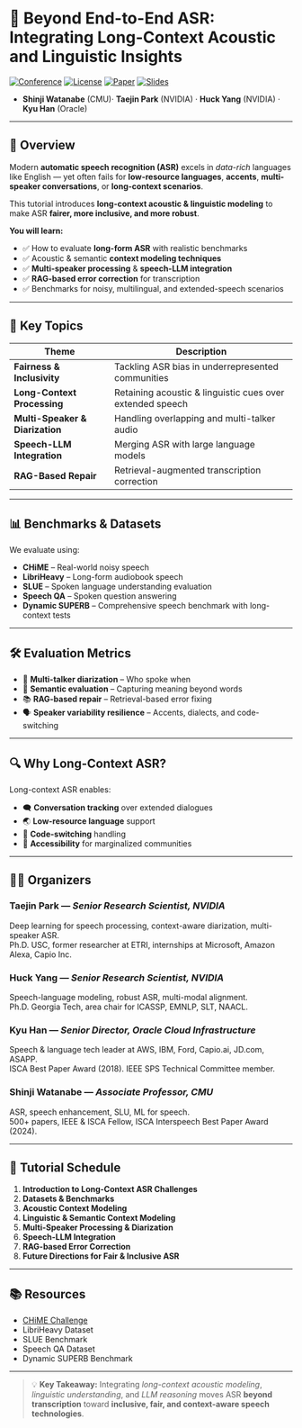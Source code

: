 # 📜 Beyond End-to-End ASR: Integrating Long-Context Acoustic and Linguistic Insights  

[![Conference](https://img.shields.io/badge/Event-ICASSP_2025-blue)](https://2025.ieeeicassp.org/)
[![License](https://img.shields.io/badge/License-MIT-green.svg)](LICENSE)
[![Paper](https://img.shields.io/badge/Paper-PDF-red)](link-to-paper.pdf)
[![Slides](https://img.shields.io/badge/Slides-Available-orange)](link-to-slides.pdf)

- **Shinji Watanabe** (CMU)· **Taejin Park** (NVIDIA) · **Huck Yang** (NVIDIA) · **Kyu Han** (Oracle)  

---

## 📌 Overview  

Modern **automatic speech recognition (ASR)** excels in *data-rich* languages like English — yet often fails for **low-resource languages**, **accents**, **multi-speaker conversations**, or **long-context scenarios**.  

This tutorial introduces **long-context acoustic & linguistic modeling** to make ASR **fairer, more inclusive, and more robust**.  

**You will learn:**
- ✅ How to evaluate **long-form ASR** with realistic benchmarks  
- ✅ Acoustic & semantic **context modeling techniques**  
- ✅ **Multi-speaker processing** & **speech-LLM integration**  
- ✅ **RAG-based error correction** for transcription  
- ✅ Benchmarks for noisy, multilingual, and extended-speech scenarios  

---

## 🧠 Key Topics  

| Theme | Description |
|-------|-------------|
| **Fairness & Inclusivity** | Tackling ASR bias in underrepresented communities |
| **Long-Context Processing** | Retaining acoustic & linguistic cues over extended speech |
| **Multi-Speaker & Diarization** | Handling overlapping and multi-talker audio |
| **Speech-LLM Integration** | Merging ASR with large language models |
| **RAG-Based Repair** | Retrieval-augmented transcription correction |

---

## 📊 Benchmarks & Datasets  

We evaluate using:  

- **CHiME** – Real-world noisy speech  
- **LibriHeavy** – Long-form audiobook speech  
- **SLUE** – Spoken language understanding evaluation  
- **Speech QA** – Spoken question answering  
- **Dynamic SUPERB** – Comprehensive speech benchmark with long-context tests  

---

## 🛠 Evaluation Metrics  

- 🎯 **Multi-talker diarization** – Who spoke when  
- 🧩 **Semantic evaluation** – Capturing meaning beyond words  
- 📚 **RAG-based repair** – Retrieval-based error fixing  
- 🗣 **Speaker variability resilience** – Accents, dialects, and code-switching  

---

## 🔍 Why Long-Context ASR?  

Long-context ASR enables:  
- 🗨 **Conversation tracking** over extended dialogues  
- 🌏 **Low-resource language** support  
- 🔄 **Code-switching** handling  
- 🤝 **Accessibility** for marginalized communities  

---

## 👩‍🔬 Organizers  

### **Taejin Park** — *Senior Research Scientist, NVIDIA*  
Deep learning for speech processing, context-aware diarization, multi-speaker ASR.  
Ph.D. USC, former researcher at ETRI, internships at Microsoft, Amazon Alexa, Capio Inc.  

### **Huck Yang** — *Senior Research Scientist, NVIDIA*  
Speech-language modeling, robust ASR, multi-modal alignment.  
Ph.D. Georgia Tech, area chair for ICASSP, EMNLP, SLT, NAACL.  

### **Kyu Han** — *Senior Director, Oracle Cloud Infrastructure*  
Speech & language tech leader at AWS, IBM, Ford, Capio.ai, JD.com, ASAPP.  
ISCA Best Paper Award (2018). IEEE SPS Technical Committee member.  

### **Shinji Watanabe** — *Associate Professor, CMU*  
ASR, speech enhancement, SLU, ML for speech.  
500+ papers, IEEE & ISCA Fellow, ISCA Interspeech Best Paper Award (2024).  

---

## 📅 Tutorial Schedule  

1. **Introduction to Long-Context ASR Challenges**  
2. **Datasets & Benchmarks**  
3. **Acoustic Context Modeling**  
4. **Linguistic & Semantic Context Modeling**  
5. **Multi-Speaker Processing & Diarization**  
6. **Speech-LLM Integration**  
7. **RAG-based Error Correction**  
8. **Future Directions for Fair & Inclusive ASR**  

---

## 📚 Resources  

- [CHiME Challenge](http://spandh.dcs.shef.ac.uk/chime_challenge/)  
- LibriHeavy Dataset  
- SLUE Benchmark  
- Speech QA Dataset  
- Dynamic SUPERB Benchmark  

---

> 💡 **Key Takeaway:** Integrating *long-context acoustic modeling*, *linguistic understanding*, and *LLM reasoning* moves ASR **beyond transcription** toward **inclusive, fair, and context-aware speech technologies**.




